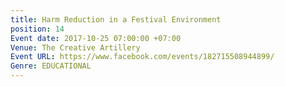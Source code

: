 ```yaml
---
title: Harm Reduction in a Festival Environment
position: 14
Event date: 2017-10-25 07:00:00 +07:00
Venue: The Creative Artillery
Event URL: https://www.facebook.com/events/182715508944899/
Genre: EDUCATIONAL
---
```


